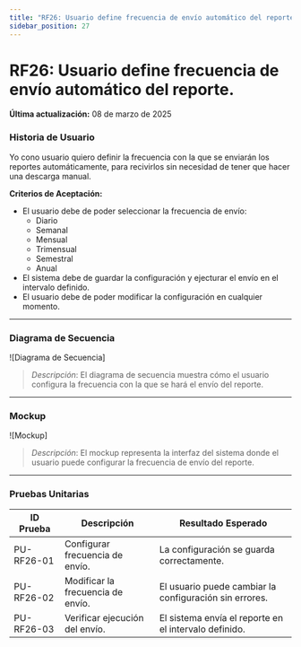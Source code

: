 ```yaml
---
title: "RF26: Usuario define frecuencia de envío automático del reporte."  
sidebar_position: 27
---
```


# RF26: Usuario define frecuencia de envío automático del reporte.

**Última actualización:** 08 de marzo de 2025

### Historia de Usuario

Yo cono usuario quiero definir la frecuencia con la que se enviarán los reportes automáticamente, para recivirlos sin necesidad de tener que hacer una descarga manual.

  **Criterios de Aceptación:**
  - El usuario debe de poder seleccionar la frecuencia de envío:
    - Diario
    - Semanal
    - Mensual
    - Trimensual
    - Semestral
    - Anual
  - El sistema debe de guardar la configuración y ejecturar el envío en el intervalo definido.
  - El usuario debe de poder modificar la configuración en cualquier momento.

---

### Diagrama de Secuencia

![Diagrama de Secuencia] 

> *Descripción*: El diagrama de secuencia muestra cómo el usuario configura la frecuencia con la que se hará el envío del reporte.

---

### Mockup

![Mockup]

> *Descripción*: El mockup representa la interfaz del sistema donde el usuario puede configurar la frecuencia de envío del reporte.

---

### Pruebas Unitarias 
| ID Prueba | Descripción | Resultado Esperado |
|-----------|-------------|--------------------|
|PU-RF26-01|Configurar frecuencia de envío.|La configuración se guarda correctamente.|
|PU-RF26-02|Modificar la frecuencia de envío.|El usuario puede cambiar la configuración sin errores.|
|PU-RF26-03|Verificar ejecución del envío.|El sistema envía el reporte en el intervalo definido.|